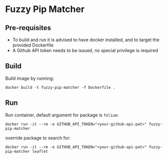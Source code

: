 # Fuzzy Pip Matcher

## Pre-requisites

- To build and run it is advised to have docker installed, and to target the provided Dockerfile
- A Github API token needs to be issued, no special privilege is required

## Build

Build image by running:

```shell
docker build -t fuzzy-pip-matcher -f Dockerfile .
```

## Run

Run container, default argument for package is `folium`:

```shell
docker run -it --rm -e GITHUB_API_TOKEN="<your-github-api-pat>" fuzzy-pip-matcher
```

override package to search for:
```shell
docker run -it --rm -e GITHUB_API_TOKEN="<your-github-api-pat>" fuzzy-pip-matcher leaflet
```
